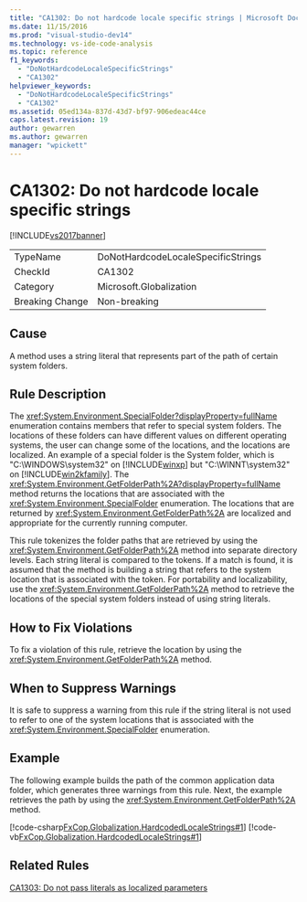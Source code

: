 ```yaml
---
title: "CA1302: Do not hardcode locale specific strings | Microsoft Docs"
ms.date: 11/15/2016
ms.prod: "visual-studio-dev14"
ms.technology: vs-ide-code-analysis
ms.topic: reference
f1_keywords:
  - "DoNotHardcodeLocaleSpecificStrings"
  - "CA1302"
helpviewer_keywords:
  - "DoNotHardcodeLocaleSpecificStrings"
  - "CA1302"
ms.assetid: 05ed134a-837d-43d7-bf97-906edeac44ce
caps.latest.revision: 19
author: gewarren
ms.author: gewarren
manager: "wpickett"
---
```

# CA1302: Do not hardcode locale specific strings
[!INCLUDE[vs2017banner](../includes/vs2017banner.md)]

|||
|-|-|
|TypeName|DoNotHardcodeLocaleSpecificStrings|
|CheckId|CA1302|
|Category|Microsoft.Globalization|
|Breaking Change|Non-breaking|

## Cause
 A method uses a string literal that represents part of the path of certain system folders.

## Rule Description
 The <xref:System.Environment.SpecialFolder?displayProperty=fullName> enumeration contains members that refer to special system folders. The locations of these folders can have different values on different operating systems, the user can change some of the locations, and the locations are localized. An example of a special folder is the System folder, which is "C:\WINDOWS\system32" on [!INCLUDE[winxp](../includes/winxp-md.md)] but "C:\WINNT\system32" on [!INCLUDE[win2kfamily](../includes/win2kfamily-md.md)]. The <xref:System.Environment.GetFolderPath%2A?displayProperty=fullName> method returns the locations that are associated with the <xref:System.Environment.SpecialFolder> enumeration. The locations that are returned by <xref:System.Environment.GetFolderPath%2A> are localized and appropriate for the currently running computer.

 This rule tokenizes the folder paths that are retrieved by using the <xref:System.Environment.GetFolderPath%2A> method into separate directory levels. Each string literal is compared to the tokens. If a match is found, it is assumed that the method is building a string that refers to the system location that is associated with the token. For portability and localizability, use the <xref:System.Environment.GetFolderPath%2A> method to retrieve the locations of the special system folders instead of using string literals.

## How to Fix Violations
 To fix a violation of this rule, retrieve the location by using the <xref:System.Environment.GetFolderPath%2A> method.

## When to Suppress Warnings
 It is safe to suppress a warning from this rule if the string literal is not used to refer to one of the system locations that is associated with the <xref:System.Environment.SpecialFolder> enumeration.

## Example
 The following example builds the path of the common application data folder, which generates three warnings from this rule. Next, the example retrieves the path by using the <xref:System.Environment.GetFolderPath%2A> method.

 [!code-csharp[FxCop.Globalization.HardcodedLocaleStrings#1](../snippets/csharp/VS_Snippets_CodeAnalysis/FxCop.Globalization.HardcodedLocaleStrings/cs/FxCop.Globalization.HardcodedLocaleStrings.cs#1)]
 [!code-vb[FxCop.Globalization.HardcodedLocaleStrings#1](../snippets/visualbasic/VS_Snippets_CodeAnalysis/FxCop.Globalization.HardcodedLocaleStrings/vb/FxCop.Globalization.HardcodedLocaleStrings.vb#1)]

## Related Rules
 [CA1303: Do not pass literals as localized parameters](../code-quality/ca1303-do-not-pass-literals-as-localized-parameters.md)
